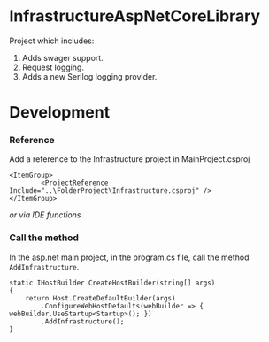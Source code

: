 # InfrastructureAspNetCoreLibrary

Project which includes:
1. Adds swager support.
2. Request logging.
3. Adds a new Serilog logging provider.

# Development

### Reference
Add a reference to the Infrastructure project in MainProject.csproj
```
<ItemGroup>
        <ProjectReference Include="..\FolderProject\Infrastructure.csproj" />
</ItemGroup>
```
_or via IDE functions_

### Call the method
In the asp.net main project, in the program.cs file, call the method `AddInfrastructure`.
```
static IHostBuilder CreateHostBuilder(string[] args)
{
    return Host.CreateDefaultBuilder(args)
        .ConfigureWebHostDefaults(webBuilder => { webBuilder.UseStartup<Startup>(); })
        .AddInfrastructure();
}
```
